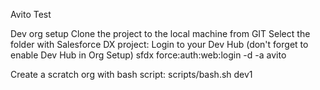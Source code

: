 Avito Test

Dev org setup
Clone the project to the local machine from GIT
Select the folder with Salesforce DX project:
Login to your Dev Hub (don't forget to enable Dev Hub in Org Setup)
sfdx force:auth:web:login -d -a avito

Create a scratch org with bash script:
scripts/bash.sh dev1

